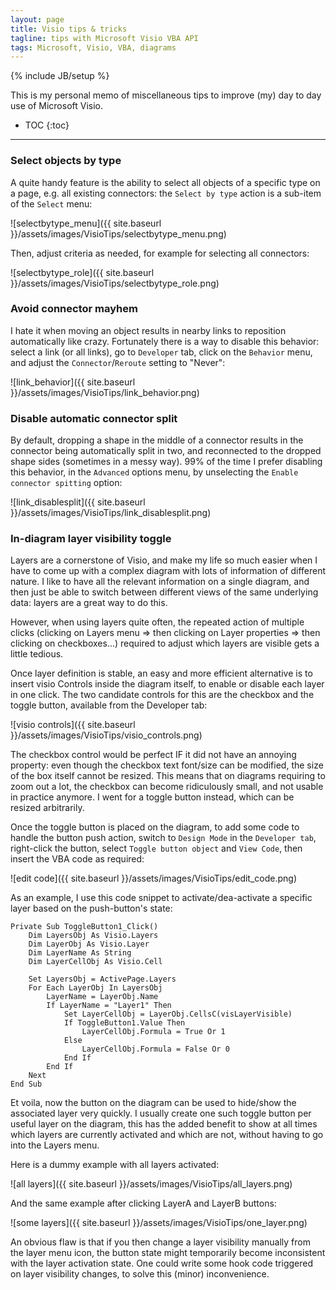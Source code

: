 ```yaml
---
layout: page
title: Visio tips & tricks
tagline: tips with Microsoft Visio VBA API
tags: Microsoft, Visio, VBA, diagrams
---
```

{% include JB/setup %}

This is my personal memo of miscellaneous tips to improve (my) day to day use of Microsoft Visio.<br>

* TOC
{:toc}

---

### Select objects by type

A quite handy feature is the ability to select all objects of a specific type on a page, e.g. all existing connectors: the `Select by type` action is a sub-item of the `Select` menu:

![selectbytype_menu]({{ site.baseurl }}/assets/images/VisioTips/selectbytype_menu.png)

Then, adjust criteria as needed, for example for selecting all connectors: 

![selectbytype_role]({{ site.baseurl }}/assets/images/VisioTips/selectbytype_role.png)

### Avoid connector mayhem

I hate it when moving an object results in nearby links to reposition automatically like crazy. Fortunately there is a way to disable this behavior: select a link (or all links), go to `Developer` tab,  click on the `Behavior` menu, and adjust the `Connector`/`Reroute` setting to "Never":

![link_behavior]({{ site.baseurl }}/assets/images/VisioTips/link_behavior.png)

### Disable automatic connector split

By default, dropping a shape in the middle of a connector results in the connector being automatically split in two, and reconnected to the dropped shape sides (sometimes in a messy way). 99% of the time I prefer disabling this behavior, in the `Advanced` options menu, by unselecting the `Enable connector spitting` option:

![link_disablesplit]({{ site.baseurl }}/assets/images/VisioTips/link_disablesplit.png)

### In-diagram layer visibility toggle

Layers are a cornerstone of Visio, and make my life so much easier when I have to come up with a complex diagram with lots of information of different nature. I like to have all the relevant information on a single diagram, and then just be able to switch between different views of the same underlying data: layers are a great way to do this.<br>

However, when using layers quite often, the repeated action of multiple clicks (clicking on Layers menu => then clicking on Layer properties => then clicking on checkboxes...) required to adjust which layers are visible gets a little tedious.<br>

Once layer definition is stable, an easy and more efficient alternative is to insert visio Controls inside the diagram itself, to enable or disable each layer in one click. The two candidate controls for this are the checkbox and the toggle button, available from the Developer tab:

![visio controls]({{ site.baseurl }}/assets/images/VisioTips/visio_controls.png)

The checkbox control would be perfect IF it did not have an annoying property: even though the checkbox text font/size can be modified, the size of the box itself cannot be resized. This means that on diagrams requiring to zoom out a lot, the checkbox can become ridiculously small, and not usable in practice anymore. I went for a toggle button instead, which can be resized arbitrarily.<br>

Once the toggle button is placed on the diagram, to add some code to handle the button push action, switch to `Design Mode` in the `Developer tab`, right-click the button, select `Toggle button object` and `View Code`, then insert the VBA code as required:

![edit code]({{ site.baseurl }}/assets/images/VisioTips/edit_code.png)

As an example, I use this code snippet to activate/dea-activate a specific layer based on the push-button's state:

    Private Sub ToggleButton1_Click()
        Dim LayersObj As Visio.Layers
        Dim LayerObj As Visio.Layer
        Dim LayerName As String
        Dim LayerCellObj As Visio.Cell
        
        Set LayersObj = ActivePage.Layers
        For Each LayerObj In LayersObj
            LayerName = LayerObj.Name
            If LayerName = "Layer1" Then
                Set LayerCellObj = LayerObj.CellsC(visLayerVisible)
                If ToggleButton1.Value Then
                    LayerCellObj.Formula = True Or 1
                Else
                    LayerCellObj.Formula = False Or 0
                End If
            End If
        Next
    End Sub

Et voila, now the button on the diagram can be used to hide/show the associated layer very quickly. I usually create one such toggle button per useful layer on the diagram, this has the added benefit to show at all times which layers are currently activated and which are not, without having to go into the Layers menu.<br>

Here is a dummy example with all layers activated:

![all layers]({{ site.baseurl }}/assets/images/VisioTips/all_layers.png)

And the same example after clicking LayerA and LayerB buttons: 

![some layers]({{ site.baseurl }}/assets/images/VisioTips/one_layer.png)

An obvious flaw is that if you then change a layer visibility manually from the layer menu icon, the button state might temporarily become inconsistent with the layer activation state. One could write some hook code triggered on layer visibility changes, to solve this (minor) inconvenience.




